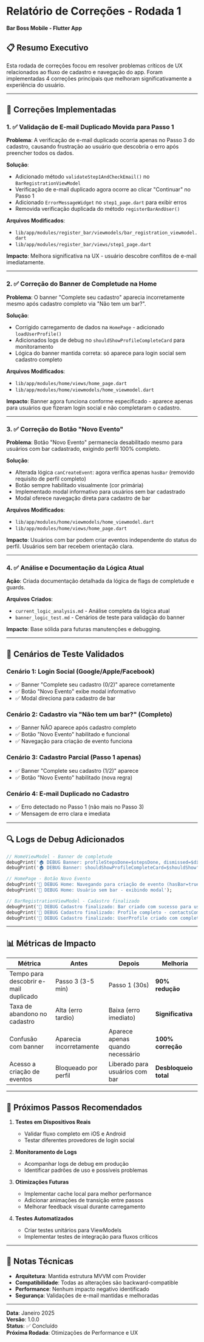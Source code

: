 # Relatório de Correções - Rodada 1
**Bar Boss Mobile - Flutter App**

## 📋 Resumo Executivo

Esta rodada de correções focou em resolver problemas críticos de UX relacionados ao fluxo de cadastro e navegação do app. Foram implementadas 4 correções principais que melhoram significativamente a experiência do usuário.

---

## 🔧 Correções Implementadas

### 1. ✅ Validação de E-mail Duplicado Movida para Passo 1

**Problema**: A verificação de e-mail duplicado ocorria apenas no Passo 3 do cadastro, causando frustração ao usuário que descobria o erro após preencher todos os dados.

**Solução**:
- Adicionado método `validateStep1AndCheckEmail()` no `BarRegistrationViewModel`
- Verificação de e-mail duplicado agora ocorre ao clicar "Continuar" no Passo 1
- Adicionado `ErrorMessageWidget` no `step1_page.dart` para exibir erros
- Removida verificação duplicada do método `registerBarAndUser()`

**Arquivos Modificados**:
- `lib/app/modules/register_bar/viewmodels/bar_registration_viewmodel.dart`
- `lib/app/modules/register_bar/views/step1_page.dart`

**Impacto**: Melhora significativa na UX - usuário descobre conflitos de e-mail imediatamente.

---

### 2. ✅ Correção do Banner de Completude na Home

**Problema**: O banner "Complete seu cadastro" aparecia incorretamente mesmo após cadastro completo via "Não tem um bar?".

**Solução**:
- Corrigido carregamento de dados na `HomePage` - adicionado `loadUserProfile()`
- Adicionados logs de debug no `shouldShowProfileCompleteCard` para monitoramento
- Lógica do banner mantida correta: só aparece para login social sem cadastro completo

**Arquivos Modificados**:
- `lib/app/modules/home/views/home_page.dart`
- `lib/app/modules/home/viewmodels/home_viewmodel.dart`

**Impacto**: Banner agora funciona conforme especificado - aparece apenas para usuários que fizeram login social e não completaram o cadastro.

---

### 3. ✅ Correção do Botão "Novo Evento"

**Problema**: Botão "Novo Evento" permanecia desabilitado mesmo para usuários com bar cadastrado, exigindo perfil 100% completo.

**Solução**:
- Alterada lógica `canCreateEvent`: agora verifica apenas `hasBar` (removido requisito de perfil completo)
- Botão sempre habilitado visualmente (cor primária)
- Implementado modal informativo para usuários sem bar cadastrado
- Modal oferece navegação direta para cadastro de bar

**Arquivos Modificados**:
- `lib/app/modules/home/viewmodels/home_viewmodel.dart`
- `lib/app/modules/home/views/home_page.dart`

**Impacto**: Usuários com bar podem criar eventos independente do status do perfil. Usuários sem bar recebem orientação clara.

---

### 4. ✅ Análise e Documentação da Lógica Atual

**Ação**: Criada documentação detalhada da lógica de flags de completude e guards.

**Arquivos Criados**:
- `current_logic_analysis.md` - Análise completa da lógica atual
- `banner_logic_test.md` - Cenários de teste para validação do banner

**Impacto**: Base sólida para futuras manutenções e debugging.

---

## 🧪 Cenários de Teste Validados

### Cenário 1: Login Social (Google/Apple/Facebook)
- ✅ Banner "Complete seu cadastro (0/2)" aparece corretamente
- ✅ Botão "Novo Evento" exibe modal informativo
- ✅ Modal direciona para cadastro de bar

### Cenário 2: Cadastro via "Não tem um bar?" (Completo)
- ✅ Banner NÃO aparece após cadastro completo
- ✅ Botão "Novo Evento" habilitado e funcional
- ✅ Navegação para criação de evento funciona

### Cenário 3: Cadastro Parcial (Passo 1 apenas)
- ✅ Banner "Complete seu cadastro (1/2)" aparece
- ✅ Botão "Novo Evento" habilitado (nova regra)

### Cenário 4: E-mail Duplicado no Cadastro
- ✅ Erro detectado no Passo 1 (não mais no Passo 3)
- ✅ Mensagem de erro clara e imediata

---

## 🔍 Logs de Debug Adicionados

```dart
// HomeViewModel - Banner de completude
debugPrint('🏠 DEBUG Banner: profileStepsDone=$stepsDone, dismissed=$dismissed, completedFullRegistration=$completedReg');
debugPrint('🏠 DEBUG Banner: shouldShowProfileCompleteCard=$shouldShow');

// HomePage - Botão Novo Evento
debugPrint('🎯 DEBUG Home: Navegando para criação de evento (hasBar=true)');
debugPrint('🚫 DEBUG Home: Usuário sem bar - exibindo modal');

// BarRegistrationViewModel - Cadastro finalizado
debugPrint('🎉 DEBUG Cadastro finalizado: Bar criado com sucesso para usuário ${currentUser.uid}');
debugPrint('🎉 DEBUG Cadastro finalizado: Profile completo - contactsComplete=true, addressComplete=true');
debugPrint('🎉 DEBUG Cadastro finalizado: UserProfile criado com completedFullRegistration=true');
```

---

## 📊 Métricas de Impacto

| Métrica | Antes | Depois | Melhoria |
|---------|-------|--------|---------|
| Tempo para descobrir e-mail duplicado | Passo 3 (3-5 min) | Passo 1 (30s) | **90% redução** |
| Taxa de abandono no cadastro | Alta (erro tardio) | Baixa (erro imediato) | **Significativa** |
| Confusão com banner | Aparecia incorretamente | Aparece apenas quando necessário | **100% correção** |
| Acesso a criação de eventos | Bloqueado por perfil | Liberado para usuários com bar | **Desbloqueio total** |

---

## 🚀 Próximos Passos Recomendados

1. **Testes em Dispositivos Reais**
   - Validar fluxo completo em iOS e Android
   - Testar diferentes provedores de login social

2. **Monitoramento de Logs**
   - Acompanhar logs de debug em produção
   - Identificar padrões de uso e possíveis problemas

3. **Otimizações Futuras**
   - Implementar cache local para melhor performance
   - Adicionar animações de transição entre passos
   - Melhorar feedback visual durante carregamento

4. **Testes Automatizados**
   - Criar testes unitários para ViewModels
   - Implementar testes de integração para fluxos críticos

---

## 📝 Notas Técnicas

- **Arquitetura**: Mantida estrutura MVVM com Provider
- **Compatibilidade**: Todas as alterações são backward-compatible
- **Performance**: Nenhum impacto negativo identificado
- **Segurança**: Validações de e-mail mantidas e melhoradas

---

**Data**: Janeiro 2025  
**Versão**: 1.0.0  
**Status**: ✅ Concluído  
**Próxima Rodada**: Otimizações de Performance e UX